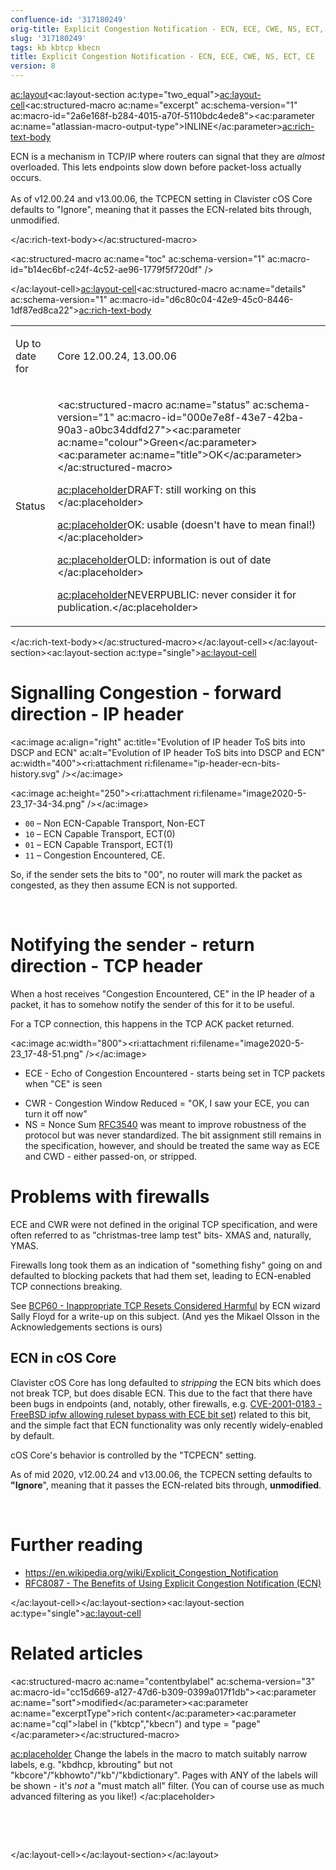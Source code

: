 ```yaml
---
confluence-id: '317180249'
orig-title: Explicit Congestion Notification - ECN, ECE, CWE, NS, ECT, CE
slug: '317180249'
tags: kb kbtcp kbecn
title: Explicit Congestion Notification - ECN, ECE, CWE, NS, ECT, CE
version: 8
---
```


<ac:layout><ac:layout-section ac:type="two_equal"><ac:layout-cell><ac:structured-macro ac:name="excerpt" ac:schema-version="1" ac:macro-id="2a6e168f-b284-4015-a70f-5110bdc4ede8"><ac:parameter ac:name="atlassian-macro-output-type">INLINE</ac:parameter><ac:rich-text-body><p>ECN is a mechanism in TCP/IP where routers can signal that they are <em>almost</em> overloaded. This lets endpoints slow down before packet-loss actually occurs.<br /><br />As of v12.00.24 and v13.00.06, the TCPECN setting in Clavister cOS Core defaults to &quot;Ignore&quot;, meaning that it passes the ECN-related bits through, unmodified.</p></ac:rich-text-body></ac:structured-macro><p><ac:structured-macro ac:name="toc" ac:schema-version="1" ac:macro-id="b14ec6bf-c24f-4c52-ae96-1779f5f720df" /></p></ac:layout-cell><ac:layout-cell><ac:structured-macro ac:name="details" ac:schema-version="1" ac:macro-id="d6c80c04-42e9-45c0-8446-1df87ed8ca22"><ac:rich-text-body><table class="wrapped"><colgroup> <col /> <col /> </colgroup><tbody><tr><td><p>Up to date for</p></td><td><p>Core 12.00.24, 13.00.06</p></td></tr><tr><td colspan="1">Status</td><td colspan="1"><div class="content-wrapper"><p><ac:structured-macro ac:name="status" ac:schema-version="1" ac:macro-id="000e7e8f-43e7-42ba-90a3-a0bc34ddfd27"><ac:parameter ac:name="colour">Green</ac:parameter><ac:parameter ac:name="title">OK</ac:parameter></ac:structured-macro>&nbsp;</p><p><ac:placeholder>DRAFT: still working on this </ac:placeholder></p><p><ac:placeholder>OK: usable (doesn't have to mean final!) </ac:placeholder></p><p><ac:placeholder>OLD: information is out of date </ac:placeholder></p><p><ac:placeholder>NEVERPUBLIC: never consider it for publication.</ac:placeholder></p></div></td></tr></tbody></table></ac:rich-text-body></ac:structured-macro></ac:layout-cell></ac:layout-section><ac:layout-section ac:type="single"><ac:layout-cell><h1>Signalling Congestion - forward direction - IP header</h1><p><ac:image ac:align="right" ac:title="Evolution of IP header ToS bits into DSCP and ECN" ac:alt="Evolution of IP header ToS bits into DSCP and ECN" ac:width="400"><ri:attachment ri:filename="ip-header-ecn-bits-history.svg" /></ac:image></p><p><ac:image ac:height="250"><ri:attachment ri:filename="image2020-5-23_17-34-34.png" /></ac:image></p><ul><li><code>00</code> &ndash; Non ECN-Capable Transport, Non-ECT</li><li><code>10</code> &ndash; ECN Capable Transport, ECT(0)</li><li><code>01</code> &ndash; ECN Capable Transport, ECT(1)</li><li><code>11</code> &ndash; Congestion Encountered, CE.</li></ul><p>So, if the sender sets the bits to &quot;00&quot;, no router will mark the packet as congested, as they then assume ECN is not supported.</p><p><br /></p><h1>Notifying the sender - return direction - TCP header</h1><p>When a host receives &quot;Congestion Encountered, CE&quot; in the IP header of a packet, it has to somehow notify the sender of this for it to be useful.</p><p>For a TCP connection, this happens in the TCP ACK packet returned.</p><p><ac:image ac:width="800"><ri:attachment ri:filename="image2020-5-23_17-48-51.png" /></ac:image></p><ul><li><p>ECE - Echo of Congestion Encountered - starts being set in TCP packets when &quot;CE&quot; is seen</p></li><li>CWR - Congestion Window Reduced = &quot;OK, I saw your ECE, you can turn it off now&quot;</li><li>NS = Nonce Sum <a href="https://tools.ietf.org/html/rfc3540">RFC3540</a> was meant to improve robustness of the protocol but was never standardized. The bit assignment still remains in the specification, however, and should be treated the same way as ECE and CWD - either passed-on, or stripped.</li></ul><h1>Problems with firewalls</h1><p>ECE and CWR were not defined in the original TCP specification, and were often referred to as &quot;christmas-tree lamp test&quot; bits- XMAS and, naturally, YMAS.</p><p>Firewalls long took them as an indication of &quot;something fishy&quot; going on and defaulted to blocking packets that had them set, leading to ECN-enabled TCP connections breaking.</p><p>See <a href="https://tools.ietf.org/html/bcp60">BCP60 - Inappropriate TCP Resets Considered Harmful</a> by ECN wizard Sally Floyd for a write-up on this subject. (And yes the Mikael Olsson in the Acknowledgements sections is ours)</p><h2>ECN in cOS Core</h2><p>Clavister cOS Core has long defaulted to <em>stripping</em> the ECN bits which does not break TCP, but does disable ECN. This due to the fact that there have been bugs in endpoints (and, notably, other firewalls, e.g. <a href="https://cve.mitre.org/cgi-bin/cvename.cgi?name=CVE-2001-0183">CVE-2001-0183 - FreeBSD ipfw allowing ruleset bypass with ECE bit set</a>) related to this bit, and the simple fact that ECN functionality was only recently widely-enabled by default.</p><p>cOS Core's behavior is controlled by the &quot;TCPECN&quot; setting.</p><p>As of mid 2020, v12.00.24 and v13.00.06, the TCPECN setting defaults to <strong>&quot;Ignore</strong>&quot;, meaning that it passes the ECN-related bits through, <strong>unmodified</strong>.</p><p><br /></p><h1>Further reading</h1><ul><li><a href="https://en.wikipedia.org/wiki/Explicit_Congestion_Notification">https://en.wikipedia.org/wiki/Explicit_Congestion_Notification</a></li><li><a href="https://tools.ietf.org/html/rfc8087">RFC8087 - The Benefits of Using Explicit Congestion Notification (ECN)</a></li></ul></ac:layout-cell></ac:layout-section><ac:layout-section ac:type="single"><ac:layout-cell><h1>Related articles</h1><p><ac:structured-macro ac:name="contentbylabel" ac:schema-version="3" ac:macro-id="cc15d669-a127-47d6-b309-0399a017f1db"><ac:parameter ac:name="sort">modified</ac:parameter><ac:parameter ac:name="excerptType">rich content</ac:parameter><ac:parameter ac:name="cql">label in (&quot;kbtcp&quot;,&quot;kbecn&quot;) and type = &quot;page&quot;</ac:parameter></ac:structured-macro></p><p><ac:placeholder> Change the labels in the macro to match suitably narrow labels, e.g. &quot;kbdhcp, kbrouting&quot; but not &quot;kbcore&quot;/&quot;kbhowto&quot;/&quot;kb&quot;/&quot;kbdictionary&quot;. Pages with ANY of the labels will be shown - it's _not_ a &quot;must match all&quot; filter. (You can of course use as much advanced filtering as you like!) </ac:placeholder></p><p><br /></p><p><br /></p></ac:layout-cell></ac:layout-section></ac:layout>